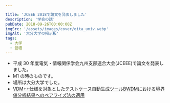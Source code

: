 ```yaml
---

title: 'JCEEE 2018で論文を発表しました'
description: '学会の話'
pubDate: 2018-09-26T00:00:00Z
imgSrc: '/assets/images/cover/oita_univ.webp'
imgAlt: '大分大学の掲示板'
tags: 
  - 大学
  - 登壇
---
```


- 平成 30 年度電気・情報関係学会九州支部連合大会(JCEEE)で論文を発表しました。
- M1 の時のものです。
- 場所は大分大学でした。
- [VDM++仕様を対象としたテストケース自動生成ツールBWDMにおける境界値分析結果へのペアワイズ法の適用](https://www.jstage.jst.go.jp/article/jceeek/2018/0/2018_135/_article/-char/ja)
